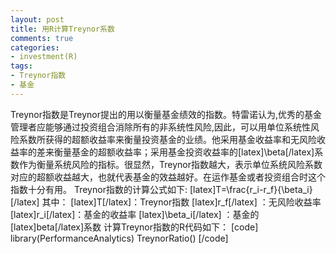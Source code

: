 ```yaml
---
layout: post
title: 用R计算Treynor系数
comments: true
categories:
- investment(R)
tags:
- Treynor指数
- 基金
---
```


Treynor指数是Treynor提出的用以衡量基金绩效的指数。特雷诺认为,优秀的基金管理者应能够通过投资组合消除所有的非系统性风险,因此，可以用单位系统性风险系数所获得的超额收益率来衡量投资基金的业绩。他采用基金收益率和无风险收益率的差来衡量基金的超额收益率；采用基金投资收益率的[latex]\beta[/latex]系数作为衡量系统风险的指标。很显然，Treynor指数越大，表示单位系统风险系数对应的超额收益越大，也就代表基金的效益越好。在运作基金或者投资组合时这个指数十分有用。
Treynor指数的计算公式如下:
[latex]T=\frac{r_i-r_f}{\beta_i}[/latex]
其中：
[latex]T[/latex]：Treynor指数 
[latex]r_f[/latex] ：无风险收益率
[latex]r_i[/latex]：基金的收益率 
[latex]\beta_i[/latex] ：基金的[latex]beta[/latex]系数
计算Treynor指数的R代码如下：
[code]
library(PerformanceAnalytics)
TreynorRatio()
[/code]

